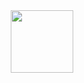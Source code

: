 <div id="header" align="center">
  <img src="https://giphy.com/embed/3kPDmoWdBpQPNhCnUG/giphy.gif" width="100"/>
</div>



